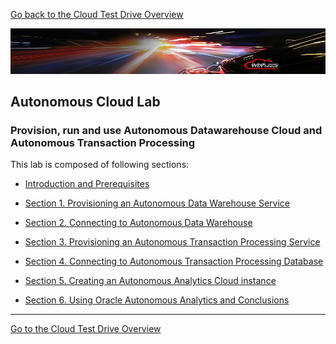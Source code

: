 [Go back to the Cloud Test Drive Overview](../README.md)

![](../common/images/customer.logo2.png)
## Autonomous Cloud Lab ##
### Provision, run and use Autonomous Datawarehouse Cloud and Autonomous Transaction Processing ###

This lab is composed of following sections:

- [Introduction and Prerequisites](Intro.md)

- [Section 1. Provisioning an Autonomous Data Warehouse Service](Section1.md)

- [Section 2. Connecting to Autonomous Data Warehouse](Section2.md)

- [Section 3. Provisioning an Autonomous Transaction Processing Service](Section3.md)

- [Section 4. Connecting to Autonomous Transaction Processing Database](Section4.md)

- [Section 5. Creating an Autonomous Analytics Cloud instance](Section5.md)

- [Section 6. Using Oracle Autonomous Analytics and Conclusions](Section6.md)


---
[Go to the Cloud Test Drive Overview](../README.md)
